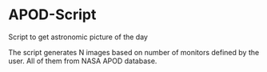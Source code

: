 # APOD-Script
Script to get astronomic picture of the day

The script generates N images based on number of monitors defined by the user. All of them from NASA APOD database.
